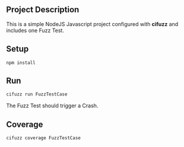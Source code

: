## Project Description

This is a simple NodeJS Javascript project configured with **cifuzz** and 
includes one Fuzz Test.

## Setup

```
npm install
```

## Run

```bash
cifuzz run FuzzTestCase
```

The Fuzz Test should trigger a Crash.

## Coverage

```bash
cifuzz coverage FuzzTestCase
```
